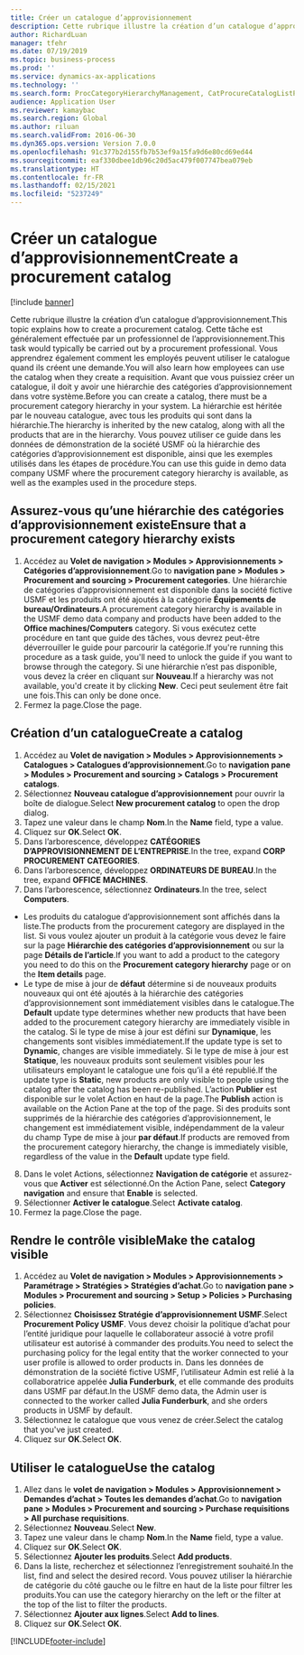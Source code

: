 ```yaml
---
title: Créer un catalogue d’approvisionnement
description: Cette rubrique illustre la création d’un catalogue d’approvisionnement.
author: RichardLuan
manager: tfehr
ms.date: 07/19/2019
ms.topic: business-process
ms.prod: ''
ms.service: dynamics-ax-applications
ms.technology: ''
ms.search.form: ProcCategoryHierarchyManagement, CatProcureCatalogListPage, CatProcureCatalogCreate, CatProcureCatalogEdit, SysPolicyListPage, SysPolicy, CatCatalogPolicyRule, PurchReqTableListPage, PurchReqCreate, PurchReqTable, PurchReqAddItem
audience: Application User
ms.reviewer: kamaybac
ms.search.region: Global
ms.author: riluan
ms.search.validFrom: 2016-06-30
ms.dyn365.ops.version: Version 7.0.0
ms.openlocfilehash: 91c377b2d155fb7b53ef9a15fa9d6e80cd69ed44
ms.sourcegitcommit: eaf330dbee1db96c20d5ac479f007747bea079eb
ms.translationtype: HT
ms.contentlocale: fr-FR
ms.lasthandoff: 02/15/2021
ms.locfileid: "5237249"
---
```

# <a name="create-a-procurement-catalog"></a><span data-ttu-id="71fbd-103">Créer un catalogue d’approvisionnement</span><span class="sxs-lookup"><span data-stu-id="71fbd-103">Create a procurement catalog</span></span>

[!include [banner](../../includes/banner.md)]

<span data-ttu-id="71fbd-104">Cette rubrique illustre la création d’un catalogue d’approvisionnement.</span><span class="sxs-lookup"><span data-stu-id="71fbd-104">This topic explains how to create a procurement catalog.</span></span> <span data-ttu-id="71fbd-105">Cette tâche est généralement effectuée par un professionnel de l’approvisionnement.</span><span class="sxs-lookup"><span data-stu-id="71fbd-105">This task would typically be carried out by a procurement professional.</span></span> <span data-ttu-id="71fbd-106">Vous apprendrez également comment les employés peuvent utiliser le catalogue quand ils créent une demande.</span><span class="sxs-lookup"><span data-stu-id="71fbd-106">You will also learn how employees can use the catalog when they create a requisition.</span></span> <span data-ttu-id="71fbd-107">Avant que vous puissiez créer un catalogue, il doit y avoir une hiérarchie des catégories d’approvisionnement dans votre système.</span><span class="sxs-lookup"><span data-stu-id="71fbd-107">Before you can create a catalog, there must be a procurement category hierarchy in your system.</span></span> <span data-ttu-id="71fbd-108">La hiérarchie est héritée par le nouveau catalogue, avec tous les produits qui sont dans la hiérarchie.</span><span class="sxs-lookup"><span data-stu-id="71fbd-108">The hierarchy is inherited by the new catalog, along with all the products that are in the hierarchy.</span></span> <span data-ttu-id="71fbd-109">Vous pouvez utiliser ce guide dans les données de démonstration de la société USMF où la hiérarchie des catégories d’approvisionnement est disponible, ainsi que les exemples utilisés dans les étapes de procédure.</span><span class="sxs-lookup"><span data-stu-id="71fbd-109">You can use this guide in demo data company USMF where the procurement category hierarchy is available, as well as the examples used in the procedure steps.</span></span>


## <a name="ensure-that-a-procurement-category-hierarchy-exists"></a><span data-ttu-id="71fbd-110">Assurez-vous qu’une hiérarchie des catégories d’approvisionnement existe</span><span class="sxs-lookup"><span data-stu-id="71fbd-110">Ensure that a procurement category hierarchy exists</span></span>
1. <span data-ttu-id="71fbd-111">Accédez au **Volet de navigation > Modules > Approvisionnements > Catégories d’approvisionnement**.</span><span class="sxs-lookup"><span data-stu-id="71fbd-111">Go to **navigation pane > Modules > Procurement and sourcing > Procurement categories**.</span></span> <span data-ttu-id="71fbd-112">Une hiérarchie de catégories d’approvisionnement est disponible dans la société fictive USMF et les produits ont été ajoutés à la catégorie **Équipements de bureau/Ordinateurs**.</span><span class="sxs-lookup"><span data-stu-id="71fbd-112">A procurement category hierarchy is available in the USMF demo data company and products have been added to the **Office machines/Computers** category.</span></span> <span data-ttu-id="71fbd-113">Si vous exécutez cette procédure en tant que guide des tâches, vous devrez peut-être déverrouiller le guide pour parcourir la catégorie.</span><span class="sxs-lookup"><span data-stu-id="71fbd-113">If you're running this procedure as a task guide, you'll need to unlock the guide if you want to browse through the category.</span></span> <span data-ttu-id="71fbd-114">Si une hiérarchie n’est pas disponible, vous devez la créer en cliquant sur **Nouveau**.</span><span class="sxs-lookup"><span data-stu-id="71fbd-114">If a hierarchy was not available, you'd create it by clicking **New**.</span></span> <span data-ttu-id="71fbd-115">Ceci peut seulement être fait une fois.</span><span class="sxs-lookup"><span data-stu-id="71fbd-115">This can only be done once.</span></span>  
2. <span data-ttu-id="71fbd-116">Fermez la page.</span><span class="sxs-lookup"><span data-stu-id="71fbd-116">Close the page.</span></span>

## <a name="create-a-catalog"></a><span data-ttu-id="71fbd-117">Création d’un catalogue</span><span class="sxs-lookup"><span data-stu-id="71fbd-117">Create a catalog</span></span>
1. <span data-ttu-id="71fbd-118">Accédez au **Volet de navigation > Modules > Approvisionnements > Catalogues > Catalogues d’approvisionnement**.</span><span class="sxs-lookup"><span data-stu-id="71fbd-118">Go to **navigation pane > Modules > Procurement and sourcing > Catalogs > Procurement catalogs**.</span></span>
2. <span data-ttu-id="71fbd-119">Sélectionnez **Nouveau catalogue d’approvisionnement** pour ouvrir la boîte de dialogue.</span><span class="sxs-lookup"><span data-stu-id="71fbd-119">Select **New procurement catalog** to open the drop dialog.</span></span>
3. <span data-ttu-id="71fbd-120">Tapez une valeur dans le champ **Nom**.</span><span class="sxs-lookup"><span data-stu-id="71fbd-120">In the **Name** field, type a value.</span></span>
4. <span data-ttu-id="71fbd-121">Cliquez sur **OK**.</span><span class="sxs-lookup"><span data-stu-id="71fbd-121">Select **OK**.</span></span>
5. <span data-ttu-id="71fbd-122">Dans l’arborescence, développez **CATÉGORIES D’APPROVISIONNEMENT DE L’ENTREPRISE**.</span><span class="sxs-lookup"><span data-stu-id="71fbd-122">In the tree, expand **CORP PROCUREMENT CATEGORIES**.</span></span>
6. <span data-ttu-id="71fbd-123">Dans l’arborescence, développez **ORDINATEURS DE BUREAU**.</span><span class="sxs-lookup"><span data-stu-id="71fbd-123">In the tree, expand **OFFICE MACHINES**.</span></span>
7. <span data-ttu-id="71fbd-124">Dans l’arborescence, sélectionnez **Ordinateurs**.</span><span class="sxs-lookup"><span data-stu-id="71fbd-124">In the tree, select **Computers**.</span></span>

  - <span data-ttu-id="71fbd-125">Les produits du catalogue d’approvisionnement sont affichés dans la liste.</span><span class="sxs-lookup"><span data-stu-id="71fbd-125">The products from the procurement category are displayed in the list.</span></span> <span data-ttu-id="71fbd-126">Si vous voulez ajouter un produit à la catégorie vous devez le faire sur la page **Hiérarchie des catégories d’approvisionnement** ou sur la page **Détails de l’article**.</span><span class="sxs-lookup"><span data-stu-id="71fbd-126">If you want to add a product to the category you need to do this on the **Procurement category hierarchy** page or on the **Item details** page.</span></span>  
  - <span data-ttu-id="71fbd-127">Le type de mise à jour de **défaut** détermine si de nouveaux produits nouveaux qui ont été ajoutés à la hiérarchie des catégories d’approvisionnement sont immédiatement visibles dans le catalogue.</span><span class="sxs-lookup"><span data-stu-id="71fbd-127">The **Default** update type determines whether new products that have been added to the procurement category hierarchy are immediately visible in the catalog.</span></span> <span data-ttu-id="71fbd-128">Si le type de mise à jour est défini sur **Dynamique**, les changements sont visibles immédiatement.</span><span class="sxs-lookup"><span data-stu-id="71fbd-128">If the update type is set to **Dynamic**, changes are visible immediately.</span></span> <span data-ttu-id="71fbd-129">Si le type de mise à jour est **Statique**, les nouveaux produits sont seulement visibles pour les utilisateurs employant le catalogue une fois qu’il a été republié.</span><span class="sxs-lookup"><span data-stu-id="71fbd-129">If the update type is **Static**, new products are only visible to people using the catalog after the catalog has been re-published.</span></span> <span data-ttu-id="71fbd-130">L’action **Publier** est disponible sur le volet Action en haut de la page.</span><span class="sxs-lookup"><span data-stu-id="71fbd-130">The **Publish** action is available on the Action Pane at the top of the page.</span></span> <span data-ttu-id="71fbd-131">Si des produits sont supprimés de la hiérarchie des catégories d’approvisionnement, le changement est immédiatement visible, indépendamment de la valeur du champ Type de mise à jour **par défaut**.</span><span class="sxs-lookup"><span data-stu-id="71fbd-131">If products are removed from the procurement category hierarchy, the change is immediately visible, regardless of the value in the **Default** update type field.</span></span>  

8. <span data-ttu-id="71fbd-132">Dans le volet Actions, sélectionnez **Navigation de catégorie** et assurez-vous que **Activer** est sélectionné.</span><span class="sxs-lookup"><span data-stu-id="71fbd-132">On the Action Pane, select **Category navigation** and ensure that **Enable** is selected.</span></span>
9. <span data-ttu-id="71fbd-133">Sélectionner **Activer le catalogue**.</span><span class="sxs-lookup"><span data-stu-id="71fbd-133">Select **Activate catalog**.</span></span>
10. <span data-ttu-id="71fbd-134">Fermez la page.</span><span class="sxs-lookup"><span data-stu-id="71fbd-134">Close the page.</span></span>

## <a name="make-the-catalog-visible"></a><span data-ttu-id="71fbd-135">Rendre le contrôle visible</span><span class="sxs-lookup"><span data-stu-id="71fbd-135">Make the catalog visible</span></span>
1. <span data-ttu-id="71fbd-136">Accédez au **Volet de navigation > Modules > Approvisionnements > Paramétrage > Stratégies > Stratégies d’achat**.</span><span class="sxs-lookup"><span data-stu-id="71fbd-136">Go to **navigation pane > Modules > Procurement and sourcing > Setup > Policies > Purchasing policies**.</span></span>
2. <span data-ttu-id="71fbd-137">Sélectionnez **Choisissez Stratégie d’approvisionnement USMF**.</span><span class="sxs-lookup"><span data-stu-id="71fbd-137">Select **Procurement Policy USMF**.</span></span> <span data-ttu-id="71fbd-138">Vous devez choisir la politique d’achat pour l’entité juridique pour laquelle le collaborateur associé à votre profil utilisateur est autorisé à commander des produits.</span><span class="sxs-lookup"><span data-stu-id="71fbd-138">You need to select the purchasing policy for the legal entity that the worker connected to your user profile is allowed to order products in.</span></span> <span data-ttu-id="71fbd-139">Dans les données de démonstration de la société fictive USMF, l’utilisateur Admin est relié à la collaboratrice appelée **Julia Funderburk**, et elle commande des produits dans USMF par défaut.</span><span class="sxs-lookup"><span data-stu-id="71fbd-139">In the USMF demo data, the Admin user is connected to the worker called **Julia Funderburk**, and she orders products in USMF by default.</span></span>  
3. <span data-ttu-id="71fbd-140">Sélectionnez le catalogue que vous venez de créer.</span><span class="sxs-lookup"><span data-stu-id="71fbd-140">Select the catalog that you've just created.</span></span>
4. <span data-ttu-id="71fbd-141">Cliquez sur **OK**.</span><span class="sxs-lookup"><span data-stu-id="71fbd-141">Select **OK**.</span></span>

## <a name="use-the-catalog"></a><span data-ttu-id="71fbd-142">Utiliser le catalogue</span><span class="sxs-lookup"><span data-stu-id="71fbd-142">Use the catalog</span></span>
1. <span data-ttu-id="71fbd-143">Allez dans le **volet de navigation > Modules > Approvisionnement > Demandes d’achat > Toutes les demandes d’achat**.</span><span class="sxs-lookup"><span data-stu-id="71fbd-143">Go to **navigation pane > Modules > Procurement and sourcing > Purchase requisitions > All purchase requisitions**.</span></span>
2. <span data-ttu-id="71fbd-144">Sélectionnez **Nouveau**.</span><span class="sxs-lookup"><span data-stu-id="71fbd-144">Select **New**.</span></span>
3. <span data-ttu-id="71fbd-145">Tapez une valeur dans le champ **Nom**.</span><span class="sxs-lookup"><span data-stu-id="71fbd-145">In the **Name** field, type a value.</span></span>
4. <span data-ttu-id="71fbd-146">Cliquez sur **OK**.</span><span class="sxs-lookup"><span data-stu-id="71fbd-146">Select **OK**.</span></span>
5. <span data-ttu-id="71fbd-147">Sélectionnez **Ajouter les produits**.</span><span class="sxs-lookup"><span data-stu-id="71fbd-147">Select **Add products**.</span></span>
6. <span data-ttu-id="71fbd-148">Dans la liste, recherchez et sélectionnez l’enregistrement souhaité.</span><span class="sxs-lookup"><span data-stu-id="71fbd-148">In the list, find and select the desired record.</span></span> <span data-ttu-id="71fbd-149">Vous pouvez utiliser la hiérarchie de catégorie du côté gauche ou le filtre en haut de la liste pour filtrer les produits.</span><span class="sxs-lookup"><span data-stu-id="71fbd-149">You can use the category hierarchy on the left or the filter at the top of the list to filter the products.</span></span>  
7. <span data-ttu-id="71fbd-150">Sélectionnez **Ajouter aux lignes**.</span><span class="sxs-lookup"><span data-stu-id="71fbd-150">Select **Add to lines**.</span></span>
8. <span data-ttu-id="71fbd-151">Cliquez sur **OK**.</span><span class="sxs-lookup"><span data-stu-id="71fbd-151">Select **OK**.</span></span>



[!INCLUDE[footer-include](../../../includes/footer-banner.md)]